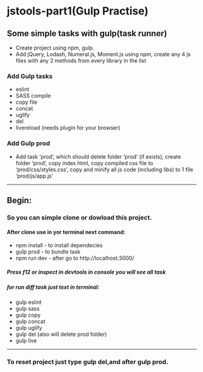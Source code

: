 # jstools-part1(Gulp Practise)
## Some simple tasks with gulp(task runner)
* Create project using npm, gulp.
* Add jQuery, Lodash, Numeral.js, Moment.js using npm, create any 4 js files with any 2 methods from every library in the list
### Add Gulp tasks
* eslint
* SASS compile
* copy file
* concat
* uglify
* del
* livereload (needs plugin for your browser)
### Add Gulp prod
* Add task ‘prod’, which should delete folder ‘prod’ (if exists), create folder ‘prod’, copy index.html, copy compiled css file to ‘prod/css/styles.css’, copy and minify all js code (including libs) to 1 file ‘prod/js/app.js’
***
## Begin:
### So you can simple clone or dowload this project.
#### After clone use in yor terminal next command:
* npm install - to install dependecies
* gulp prod - to bundle task
* npm run dev - after go to http://localhost:3000/
##### Press f12 or inspect in devtools in console you will see all task
##### for run diff task just text in terminal:
* gulp eslint
* gulp sass 
* gulp copy 
* gulp concat
* gulp uglify
* gulp del (also will delete prod folder)
* gulp live
***
### To reset project just type gulp del,and after gulp prod.

